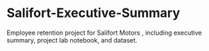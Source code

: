# Salifort-Executive-Summary
Employee retention project for Salifort Motors , including executive summary, project lab notebook, and dataset.
